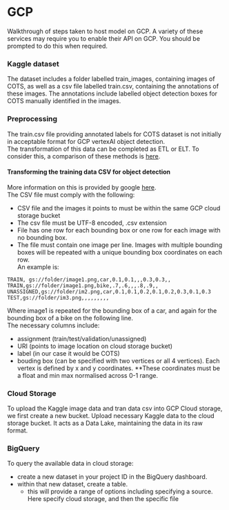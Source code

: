 # GCP
Walkthrough of steps taken to host model on GCP. A variety of these services may require you to enable their API on GCP. You should be prompted to do this when required.  


### Kaggle dataset
The dataset includes a folder labelled train_images, containing images of COTS, as well as a csv file labelled train.csv, containing the annotations of these images. 
The annotations include labelled object detection boxes for COTS manually identified in the images.


### Preprocessing
The train.csv file providing annotated labels for COTS dataset is not initially in acceptable format for GCP vertexAI object detection.  
The transformation of this data can be completed as ETL or ELT. To consider this, a comparison of these methods is [here](https://github.com/KyeMML/GCP/blob/main/Data_Lakes_Data_Wharehouses/Data_Lakes.md).  

#### Transforming the training data CSV for object detection  
More information on this is provided by google [here](https://cloud.google.com/vision/automl/object-detection/docs/csv-format).  
The CSV file must comply with the following:
- CSV file and the images it points to must be within the same GCP cloud storage bucket
- The csv file must be UTF-8 encoded, .csv extension
- File has one row for each bounding box or one row for each image with no bounding box. 
- The file must contain one image per line. Images with multiple bounding boxes will be repeated with a unique bounding box coordinates on each row.  
An example is:  
```
TRAIN, gs://folder/image1.png,car,0.1,0.1,,,0.3,0.3,,
TRAIN,gs://folder/image1.png,bike,.7,.6,,,.8,.9,,
UNASSIGNED,gs://folder/im2.png,car,0.1,0.1,0.2,0.1,0.2,0.3,0.1,0.3
TEST,gs://folder/im3.png,,,,,,,,,
```
Where image1 is repeated for the bounding box of a car, and again for the bounding box of a bike on the following line.  
The necessary columns include:  
- assignment (train/test/validation/unassigned)
- URI (points to image location on cloud storage bucket)
- label (in our case it would be COTS)
- bouding box (can be specified with two vertices or all 4 vertices). Each vertex is defined by x and y coordinates. **These coordinates must be a float and min max normalised across 0-1 range.

### Cloud Storage
To upload the Kaggle image data and tran data csv into GCP Cloud storage, we first create a new bucket. 
Upload necessary Kaggle data to the cloud storage bucket. It acts as a Data Lake, maintaining the data in its raw format. 

### BigQuery
To query the available data in cloud storage:
- create a new dataset in your project ID in the BigQuery dashboard.
- within that new dataset, create a table. 
  - this will provide a range of options including specifying a source. Here specify cloud storage, and then the specific file

